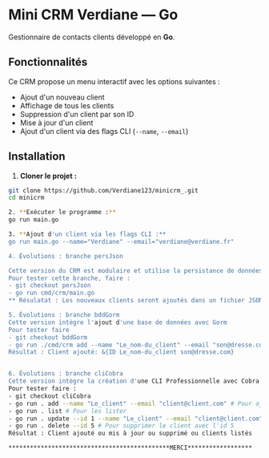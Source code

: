 # Mini CRM Verdiane — Go

Gestionnaire de contacts clients développé en **Go**.

## Fonctionnalités

Ce CRM propose un menu interactif avec les options suivantes : 

- Ajout d'un nouveau client
- Affichage de tous les clients
- Suppression d'un client par son ID
- Mise à jour d'un client
- Ajout d'un client via des flags CLI (`--name`, `--email`)

## Installation

1. **Cloner le projet :**

```bash
git clone https://github.com/Verdiane123/minicrm_.git
cd minicrm

2. **Exécuter le programme :**
go run main.go

3. **Ajout d'un client via les flags CLI :**
go run main.go --name="Verdiane" --email="verdiane@verdiane.fr"

4. Évolutions : branche persJson

Cette version du CRM est modulaire et utilise la persistance de données via un fichier JSON.
Pour tester cette branche, faire :
- git checkout persJson
- go run cmd/crm/main.go
** Résulatat : Les nouveaux clients seront ajoutés dans un fichier JSON.

5. Évolutions : branche bddGorm
Cette version intègre l'ajout d'une base de données avec Gorm
Pour tester faire
- git checkout bddGorm
- go run ./cmd/crm add --name "Le_nom-du_client" --email "son@dresse.com"
Résultat : Client ajouté: &{ID Le_nom-du_client son@dresse.com}


6. Évolutions : branche cliCobra
Cette version intègre la création d'une CLI Professionnelle avec Cobra & Viper
Pour tester faire :
- git checkout cliCobra
- go run . add --name "Le_client" --email "client@client.com" # Pour ajouter un client
- go run . list # Pour les lister
- go run . update --id 1 --name "Le_client" --email "client@client.com" # Mettre à jour un client
- go run . delete --id 5 # Pour supprimer le client avec l'id 5
Résultat : Client ajouté ou mis à jour ou supprimé ou clients listés

*********************************************MERCI******************